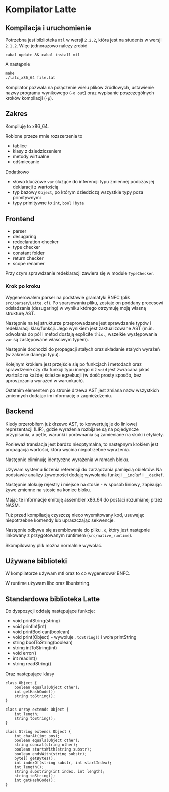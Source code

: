 # Kompilator Latte

## Kompilacja i uruchomienie
Potrzebna jest biblioteka `mtl` w wersji `2.2.2`, która jest na students w wersji `2.1.2`. Więc jednorazowo należy zrobić

    cabal update && cabal install mtl

A następnie

    make
    ./latc_x86_64 file.lat

Kompilator pozwala na połączenie wielu plików źródłowych, ustawienie nazwy programu wynikowego (`-o out`) oraz wypisanie poszczególnych kroków kompilacji (`-p`).

## Zakres
Kompiluję to x86_64.

Robione przeze mnie rozszerzenia to

- tablice
- klasy z dziedziczeniem
- metody wirtualne
- odśmiecanie

Dodatkowo

- słowo kluczowe `var` służące do inferencji typu zmiennej podczas jej deklaracji z wartością
- typ bazowy `Object`, po którym dziedziczą wszystkie typy poza primitywnymi
- typy primitywne to `int`, `bool` i `byte`

## Frontend

- parser
- desugaring
- redeclaration checker
- type checker
- constant folder
- return checker
- scope renamer

Przy czym sprawdzanie redeklaracji zawiera się w module `TypeChecker`.

### Krok po kroku
Wygenerowałem parser na podstawie gramatyki BNFC (plik `src/parser/Latte.cf`). Po sparsowaniu pliku, zostaje on poddany procesowi odsładzania (desugaring) w wyniku którego otrzymuję moją własną strukturę AST.

Następnie na tej strukturze przeprowadzane jest sprawdzanie typów i redeklaracji klas/funkcji. Jego wynikiem jest zaktualizowane AST (m.in. odwołania do pól i metod dostają explicite `this.`, wszelkie występowania `var` są zastępowane właściwym typem).

Następnie dochodzi do propagacji stałych oraz składanie stałych wyrażeń (w zakresie danego typu).

Kolejnym krokiem jest przejście się po funkcjach i metodach oraz sprawdzenie czy dla funkcji typu innego niż `void` jest zwracana jakaś wartość na każdej ścieżce egzekucji (w dość prosty sposób, bez uproszczania wyrażeń w warunkach).

Ostatnim elementem po stronie drzewa AST jest zmiana nazw wszystkich zmiennych dodając im informację o zagnieżdżeniu.

## Backend
Kiedy przerobiłem już drzewo AST, to konwertuję je do liniowej reprezentacji (LIR), gdzie wyrażenia rozbijane są na pojedyncze przypisania, a pętle, warunki i porównania są zamieniane na skoki i etykiety.

Ponieważ translacja jest bardzo nieoptymalna, to następnym krokiem jest propagacja wartości, która wycina niepotrzebne wyrażenia.

Następnie eliminuję identyczne wyrażenia w ramach bloku.

Używam systemu liczenia referencji do zarządzania pamięcią obiektów. Na podstawie analizy żywotności dodaję wywołania funkcji `__incRef` i `__decRef`.

Następnie alokuję rejestry i miejsce na stosie - w sposób liniowy, zapisując żywe zmienne na stosie na koniec bloku.

Mając te informacje emituję assembler x86_64 do postaci rozumianej przez NASM.

Tuż przed kompilacją czyszczę nieco wyemitowany kod, usuwając niepotrzebne komendy lub upraszczając sekwencje.

Następnie odbywa się asemblowanie do pliku `.o`, który jest następnie linkowany z przygotowanym runtimem (`src/native_runtime`).

Skompilowany plik można normalnie wywołać.

## Używane biblioteki
W kompilatorze używam mtl oraz to co wygenerował BNFC.

W runtime używam libc oraz libunistring.

## Standardowa biblioteka Latte
Do dyspozycji oddaję następujące funkcje:

- void printString(string)
- void printInt(int)
- void printBoolean(boolean)
- void print(Object)  - wywołuje `.toString()` i woła printString
- string boolToString(boolean)
- string intToString(int)
- void error()
- int readInt()
- string readString()

Oraz następujące klasy

    class Object {
        boolean equals(Object other);
        int getHashCode();
        string toString();
    }

    class Array extends Object {
        int length;
        string toString();
    }

    class String extends Object {
        int charAt(int pos);
        boolean equals(Object other);
        string concat(string other);
        boolean startsWith(string substr);
        boolean endsWith(string substr);
        byte[] getBytes();
        int indexOf(string substr, int startIndex);
        int length();
        string substring(int index, int length);
        string toString();
        int getHashCode();
    }
